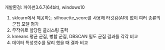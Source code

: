 개발환경: 파이썬3.6.7(64bit), windows10

1. sklearn에서 제공하는 silhouette_score를 사용해 타깃감(ARI) 없이 여러 종류의 군집 모델 평가
2. 무작위로 할당된 클러스팅 출력
3. kmeans 평균 군집, 병합 군집, DBSCAN 밀도 군집 결과를 각각 비교
4. 데이터 특성갯수를 달리 했을 때 결과 비교
